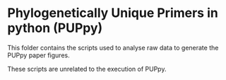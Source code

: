 # Phylogenetically Unique Primers in python (PUPpy)

This folder contains the scripts used to analyse raw data to generate the PUPpy paper figures. 

These scripts are unrelated to the execution of PUPpy.
